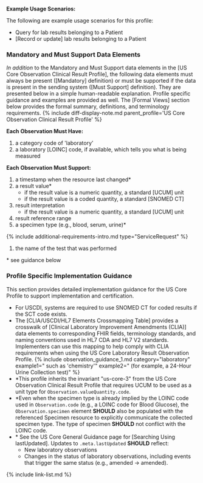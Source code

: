 
**Example Usage Scenarios:**

The following are example usage scenarios for this profile:

-   Query for lab results belonging to a Patient
-  [Record or update] lab results belonging to a Patient

### Mandatory and Must Support Data Elements

*In addition* to the Mandatory and Must Support data elements in the [US Core Observation Clinical Result Profile], the following data elements must always be present ([Mandatory] definition) or must be supported if the data is present in the sending system ([Must Support] definition). They are presented below in a simple human-readable explanation. Profile specific guidance and examples are provided as well. The [Formal Views]  section below provides the formal summary, definitions, and terminology requirements. {% include diff-display-note.md parent_profile='US Core Observation Clinical Result Profile' %}

**Each Observation Must Have:**

1.   a category code of 'laboratory'
2.   a laboratory [LOINC] code, if available, which tells you what is being measured

**Each Observation Must Support:**

1. a timestamp when the resource last changed*
2. a result value*
   - if the result value is a numeric quantity, a standard [UCUM] unit
   - if the result value is a coded quantity, a standard [SNOMED CT]
3. result interpretation
   -  if the result value is a numeric quantity, a standard [UCUM] unit
4. result reference range
5. a specimen type (e.g., blood, serum, urine)*

{% include additional-requirements-intro.md type="ServiceRequest" %}

1. the name of the test that was performed

\* see guidance below

### Profile Specific Implementation Guidance

This section provides detailed implementation guidance for the US Core Profile to support implementation and certification.

- For USCDI, systems are required to use SNOMED CT for coded results if the SCT code exists.
- The [CLIA/USCDI/HL7 Elements Crossmapping Table] provides a crosswalk of [Clinical Laboratory Improvement Amendments (CLIA)] data elements to corresponding FHIR fields, terminology standards, and naming conventions used in HL7 CDA and HL7 V2 standards. Implementers can use this mapping to help comply with CLIA requirements when using the US Core Laboratory Result Observation Profile.
{% include observation_guidance_1.md category="laboratory" example1=" such as 'chemistry'" example2=" (for example, a 24-Hour Urine Collection test)" %}
- \*This profile inherits the invariant "us-core-3" from the US Core Observation Clinical Result Profile that requires UCUM to be used as a unit type for `Observation.valueQuantity.code`.
-  *Even when the specimen type is already implied by the LOINC code used in `Observation.code` (e.g., a LOINC code for Blood Glucose), the `Observation.specimen` element **SHOULD** also be populated with the referenced Specimen resource to explicitly communicate the collected specimen type. The type of specimen **SHOULD** not conflict with the LOINC code.
- \* See the US Core General Guidance page for [Searching Using lastUpdated]. Updates to `.meta.lastUpdated` **SHOULD** reflect:
  - New laboratory observations
  - Changes in the status of laboratory observations, including events that trigger the same status (e.g., amended → amended).

{% include link-list.md %}
